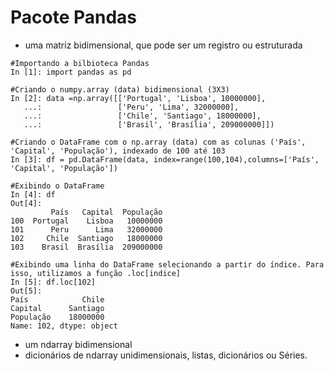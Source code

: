 # Pacote Pandas

+ uma matriz bidimensional, que pode ser um registro ou estruturada
``` phyton
#Importando a bilbioteca Pandas
In [1]: import pandas as pd

#Criando o numpy.array (data) bidimensional (3X3)
In [2]: data =np.array([['Portugal', 'Lisboa', 10000000],
   ...:                 ['Peru', 'Lima', 32000000],
   ...:                 ['Chile', 'Santiago', 18000000],
   ...:                 ['Brasil', 'Brasília', 209000000]])

#Criando o DataFrame com o np.array (data) com as colunas ('País', 'Capital', 'População'), indexado de 100 até 103
In [3]: df = pd.DataFrame(data, index=range(100,104),columns=['País', 'Capital', 'População'])

#Exibindo o DataFrame
In [4]: df
Out[4]: 
         País   Capital  População
100  Portugal    Lisboa   10000000
101      Peru      Lima   32000000
102     Chile  Santiago   18000000
103    Brasil  Brasília  209000000

#Exibindo uma linha do DataFrame selecionando a partir do índice. Para isso, utilizamos a função .loc[indice]
In [5]: df.loc[102]
Out[5]: 
País            Chile
Capital      Santiago
População    18000000
Name: 102, dtype: object

```
+ um ndarray bidimensional
+ dicionários de ndarray unidimensionais, listas, dicionários ou Séries.

